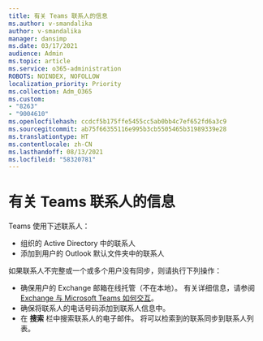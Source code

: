 ```yaml
---
title: 有关 Teams 联系人的信息
ms.author: v-smandalika
author: v-smandalika
manager: dansimp
ms.date: 03/17/2021
audience: Admin
ms.topic: article
ms.service: o365-administration
ROBOTS: NOINDEX, NOFOLLOW
localization_priority: Priority
ms.collection: Adm_O365
ms.custom:
- "8263"
- "9004610"
ms.openlocfilehash: ccdcf5b175ffe5455cc5ab0bb4c7ef652fd6a3c9
ms.sourcegitcommit: ab75f66355116e995b3cb5505465b31989339e28
ms.translationtype: HT
ms.contentlocale: zh-CN
ms.lasthandoff: 08/13/2021
ms.locfileid: "58320781"
---
```

# <a name="information-about-teams-contacts"></a>有关 Teams 联系人的信息

Teams 使用下述联系人：

- 组织的 Active Directory 中的联系人
- 添加到用户的 Outlook 默认文件夹中的联系人

如果联系人不完整或一个或多个用户没有同步，则请执行下列操作：

- 确保用户的 Exchange 邮箱在线托管（不在本地）。 有关详细信息，请参阅 [Exchange 与 Microsoft Teams 如何交互](https://docs.microsoft.com/microsoftteams/exchange-teams-interact)。
- 确保将联系人的电话号码添加到联系人信息中。
- 在 **搜索** 栏中搜索联系人的电子邮件。 将可以检索到的联系同步到联系人列表。


